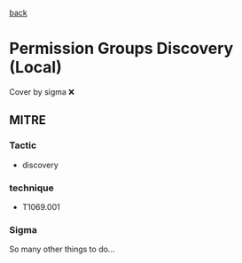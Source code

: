 [back](../index.md)
# Permission Groups Discovery (Local)
Cover by sigma :x: 

## MITRE
### Tactic
  - discovery

### technique
  - T1069.001

### Sigma

 So many other things to do...
